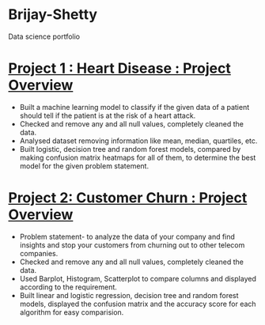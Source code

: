# Brijay-Shetty
Data science portfolio

# [Project 1 : Heart Disease : Project Overview](https://github.com/brijayshetty/Brijay-Shetty/blob/main/proj%201%20heart%20.ipynb)

- Built a machine learning model to classify if the given data of a patient should tell if the patient is at the risk of a heart attack. 
- Checked and remove any and all null values, completely cleaned the data.
- Analysed dataset removing information like mean, median, quartiles, etc.
- Built logistic, decision tree and random forest models, compared by making confusion matrix heatmaps for all of them, to determine the best model for the given problem statement. 

# [Project 2: Customer Churn : Project Overview](https://github.com/brijayshetty/Brijay-Shetty/blob/main/proj%202%20customer%20ch.ipynb)

- Problem statement- to analyze the data of your company and find insights and stop your customers from churning out to other telecom companies.
- Checked and remove any and all null values, completely cleaned the data.
- Used Barplot, Histogram, Scatterplot to compare columns and displayed according to the requirement.
- Built linear and logistic regression, decision tree and random forest models, displayed the confusion matrix and the accuracy score for each algorithm for easy comparision. 
